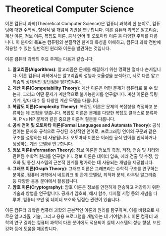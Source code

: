 <h1>Theoretical Computer Science</h1>
이론 컴퓨터 과학(Theoretical Computer Science)은 컴퓨터 과학의 한 분야로, 컴퓨팅에 대한 수학적, 형식적 및 개념적 기반을 연구합니다. 이론 컴퓨터 과학은 알고리즘, 계산 이론, 정보 이론, 복잡도 이론, 공식 언어 및 오토마타 이론 등 다양한 주제를 다룹니다. 이 분야의 목표는 컴퓨팅의 본질적인 한계와 특성을 이해하고, 컴퓨터 과학 전반에 적용할 수 있는 일반적인 원리와 이론을 발견하는 것입니다.

이론 컴퓨터 과학의 주요 주제는 다음과 같습니다:

1. **알고리즘(Algorithms)**: 알고리즘은 문제를 해결하기 위한 명확한 절차나 순서입니다. 이론 컴퓨터 과학에서는 알고리즘의 성능과 효율성을 분석하고, 서로 다른 알고리즘의 상대적인 장단점을 평가합니다.
2. **계산 이론(Computability Theory)**: 계산 이론은 어떤 문제가 컴퓨터로 풀 수 있는지, 그리고 어떤 문제가 계산적으로 불가능한지를 연구합니다. 계산 이론은 튜링 기계, 람다 대수 등 다양한 계산 모델을 다룹니다.
3. **복잡도 이론(Complexity Theory)**: 복잡도 이론은 문제의 복잡성을 측정하고 분류하는 데 초점을 맞춥니다. 복잡도 이론은 문제를 다양한 복잡도 클래스로 분류하며, P vs NP 문제와 같은 중요한 이론적 질문을 다룹니다.
4. **공식 언어 및 오토마타 이론(Formal Languages and Automata Theory)**: 공식 언어는 문자와 규칙으로 구성된 추상적인 언어로, 프로그래밍 언어의 구문과 같은 구조를 설명하는 데 사용됩니다. 오토마타 이론은 이러한 공식 언어를 인식하거나 생성하는 계산 모델을 연구합니다.
5. **정보 이론(Information Theory)**: 정보 이론은 정보의 측정, 저장, 전송 및 처리와 관련된 수학적 원리를 연구합니다. 정보 이론은 데이터 압축, 에러 검출 및 수정, 암호화 및 통신 시스템의 근본적 한계를 평가하는 데 사용되는 개념을 제공합니다.
6. **그래프 이론(Graph Theory)**: 그래프 이론은 그래프라는 수학적 구조를 연구하는 분야로, 컴퓨터 과학에서 네트워크 및 관계 모델링, 최적화 문제, 라우팅 알고리즘 등 다양한 응용 분야에서 활용됩니다.
7. **암호 이론(Cryptography)**: 암호 이론은 정보를 안전하게 전송하고 저장하기 위한 기술과 방법을 연구합니다. 공개키 암호화, 해시 함수, 디지털 서명 등의 개념을 다루며, 컴퓨터 보안 및 데이터 보호와 밀접한 관련이 있습니다.

이론 컴퓨터 과학은 컴퓨터 과학의 근본적인 이론과 원리를 탐구하며, 이를 바탕으로 새로운 알고리즘, 기술, 그리고 응용 프로그램을 개발하는 데 기여합니다. 이론 컴퓨터 과학의 연구 결과는 컴퓨터 과학의 다른 분야에도 적용되어 실제 시스템의 성능 향상, 보안 강화 등에 도움을 제공합니다.
